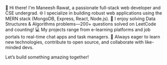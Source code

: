👋 Hi there! I'm Maneesh Rawat, a passionate full-stack web developer and CSE undergrad.
🌐 I specialize in building robust web applications using the MERN stack (MongoDB, Express, React, Node.js).
🧠 I enjoy solving Data Structures & Algorithms problems—200+ questions solved on LeetCode and counting!
💻 My projects range from e-learning platforms and job portals to real-time chat apps and task managers.
🚀 Always eager to learn new technologies, contribute to open source, and collaborate with like-minded devs.

Let’s build something amazing together!

